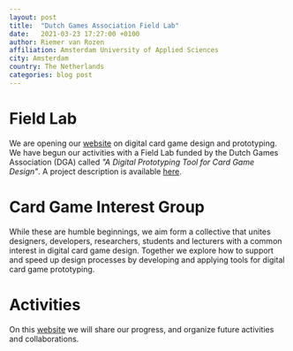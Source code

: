 ```yaml
---
layout: post
title:  "Dutch Games Association Field Lab"
date:   2021-03-23 17:27:00 +0100
author: Riemer van Rozen
affiliation: Amsterdam University of Applied Sciences
city: Amsterdam
country: The Netherlands
categories: blog post
---
```

# Field Lab
We are opening our [website](https://CardGameDesign.github.io) on digital card game design and prototyping. We have begun our activities with a Field Lab funded by the Dutch Games Association (DGA) called *"A Digital Prototyping Tool for Card Game Design"*. A project description is available [here](https://fieldlab.dutchgamesassociation.nl/projects/digital-prototyping-tool/).

# Card Game Interest Group
While these are humble beginnings, we aim form a collective that unites designers, developers, researchers, students and lecturers with a common interest in digital card game design. Together we explore how to support and speed up design processes by developing and applying tools for digital card game prototyping.

# Activities
On this [website](https://CardGameDesign.github.io) we will share our progress, and organize future activities and collaborations.

